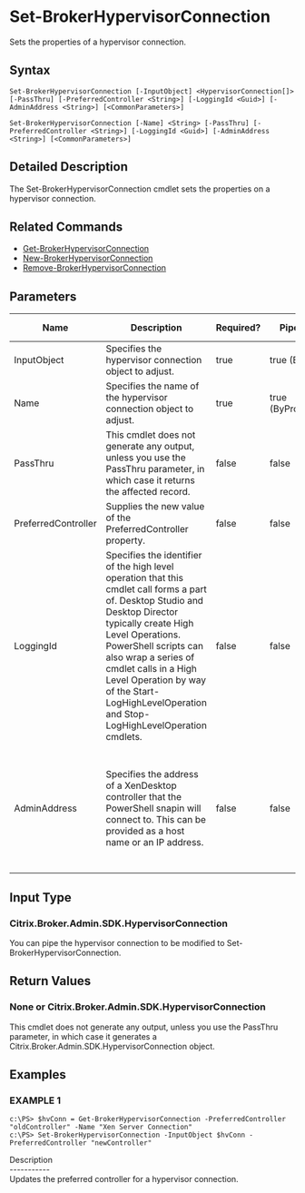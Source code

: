 ﻿# Set-BrokerHypervisorConnection

   Sets the properties of a hypervisor connection.

## Syntax
```
Set-BrokerHypervisorConnection [-InputObject] <HypervisorConnection[]> [-PassThru] [-PreferredController <String>] [-LoggingId <Guid>] [-AdminAddress <String>] [<CommonParameters>]

Set-BrokerHypervisorConnection [-Name] <String> [-PassThru] [-PreferredController <String>] [-LoggingId <Guid>] [-AdminAddress <String>] [<CommonParameters>]
```

## Detailed Description
   The Set-BrokerHypervisorConnection cmdlet sets the properties on a hypervisor connection.

## Related Commands
  * [Get-BrokerHypervisorConnection](Get-BrokerHypervisorConnection/)
  * [New-BrokerHypervisorConnection](New-BrokerHypervisorConnection/)
  * [Remove-BrokerHypervisorConnection](Remove-BrokerHypervisorConnection/)
## Parameters

| Name   | Description | Required? | Pipeline Input | Default Value |
| --- | --- | --- | --- | --- |
| InputObject | Specifies the hypervisor connection object to adjust. | true | true (ByValue) |  |
| Name | Specifies the name of the hypervisor connection object to adjust. | true | true (ByPropertyName) |  |
| PassThru | This cmdlet does not generate any output, unless you use the PassThru parameter, in which case it returns the affected record. | false | false | False |
| PreferredController | Supplies the new value of the PreferredController property. | false | false |  |
| LoggingId | Specifies the identifier of the high level operation that this cmdlet call forms a part of. Desktop Studio and Desktop Director typically create High Level Operations. PowerShell scripts can also wrap a series of cmdlet calls in a High Level Operation by way of the Start-LogHighLevelOperation and Stop-LogHighLevelOperation cmdlets. | false | false |  |
| AdminAddress | Specifies the address of a XenDesktop controller that the PowerShell snapin will connect to. This can be provided as a host name or an IP address. | false | false | Localhost. Once a value is provided by any cmdlet, this value will become the default. |

## Input Type
### Citrix.Broker.Admin.SDK.HypervisorConnection
   You can pipe the hypervisor connection to be modified to Set-BrokerHypervisorConnection.
## Return Values
### None or Citrix.Broker.Admin.SDK.HypervisorConnection
   This cmdlet does not generate any output, unless you use the PassThru parameter, in which case it generates a Citrix.Broker.Admin.SDK.HypervisorConnection object.
## Examples

### EXAMPLE 1
```
c:\PS> $hvConn = Get-BrokerHypervisorConnection -PreferredController "oldController" -Name "Xen Server Connection"
c:\PS> Set-BrokerHypervisorConnection -InputObject $hvConn -PreferredController "newController"
```
   Description<br>-----------<br>Updates the preferred controller for a hypervisor connection.
